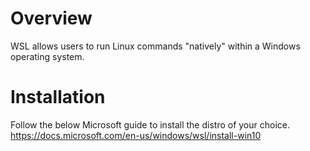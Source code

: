 # Overview
WSL allows users to run Linux commands "natively" within a Windows operating system.

# Installation
Follow the below Microsoft guide to install the distro of your choice.
https://docs.microsoft.com/en-us/windows/wsl/install-win10

